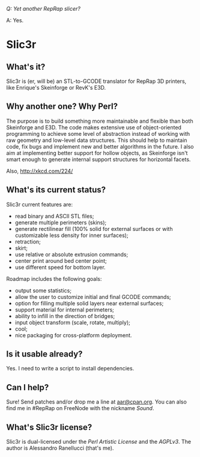_Q: Yet another RepRap slicer?_

A: Yes.

# Slic3r

## What's it?

Slic3r is (er, will be) an STL-to-GCODE translator for RepRap 3D printers, 
like Enrique's Skeinforge or RevK's E3D.

## Why another one? Why Perl?

The purpose is to build something more maintainable and flexible than both
Skeinforge and E3D. The code makes extensive use of object-oriented 
programming to achieve some level of abstraction instead of working with
raw geometry and low-level data structures.
This should help to maintain code, fix bugs and implement new and better
algorithms in the future.
I also aim at implementing better support for hollow objects, as Skeinforge
isn't smart enough to generate internal support structures for horizontal
facets.

Also, http://xkcd.com/224/

## What's its current status?

Slic3r current features are:

* read binary and ASCII STL files;
* generate multiple perimeters (skins);
* generate rectilinear fill (100% solid for external surfaces or with customizable less density for inner surfaces);
* retraction;
* skirt;
* use relative or absolute extrusion commands;
* center print around bed center point;
* use different speed for bottom layer.

Roadmap includes the following goals:

* output some statistics;
* allow the user to customize initial and final GCODE commands;
* option for filling multiple solid layers near external surfaces;
* support material for internal perimeters;
* ability to infill in the direction of bridges;
* input object transform (scale, rotate, multiply);
* cool;
* nice packaging for cross-platform deployment.

## Is it usable already?

Yes. I need to write a script to install dependencies.

## Can I help?

Sure! Send patches and/or drop me a line at aar@cpan.org. You can also 
find me in #RepRap on FreeNode with the nickname _Sound_.

## What's Slic3r license?

Slic3r is dual-licensed under the _Perl Artistic License_ and the _AGPLv3_.
The author is Alessandro Ranellucci (that's me).
